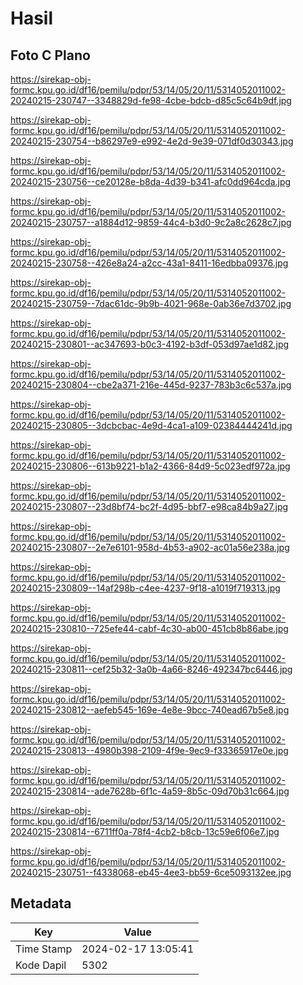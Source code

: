 # Hasil

## Foto C Plano

https://sirekap-obj-formc.kpu.go.id/df16/pemilu/pdpr/53/14/05/20/11/5314052011002-20240215-230747--3348829d-fe98-4cbe-bdcb-d85c5c64b9df.jpg

https://sirekap-obj-formc.kpu.go.id/df16/pemilu/pdpr/53/14/05/20/11/5314052011002-20240215-230754--b86297e9-e992-4e2d-9e39-071df0d30343.jpg

https://sirekap-obj-formc.kpu.go.id/df16/pemilu/pdpr/53/14/05/20/11/5314052011002-20240215-230756--ce20128e-b8da-4d39-b341-afc0dd964cda.jpg

https://sirekap-obj-formc.kpu.go.id/df16/pemilu/pdpr/53/14/05/20/11/5314052011002-20240215-230757--a1884d12-9859-44c4-b3d0-9c2a8c2628c7.jpg

https://sirekap-obj-formc.kpu.go.id/df16/pemilu/pdpr/53/14/05/20/11/5314052011002-20240215-230758--426e8a24-a2cc-43a1-8411-16edbba09376.jpg

https://sirekap-obj-formc.kpu.go.id/df16/pemilu/pdpr/53/14/05/20/11/5314052011002-20240215-230759--7dac61dc-9b9b-4021-968e-0ab36e7d3702.jpg

https://sirekap-obj-formc.kpu.go.id/df16/pemilu/pdpr/53/14/05/20/11/5314052011002-20240215-230801--ac347693-b0c3-4192-b3df-053d97ae1d82.jpg

https://sirekap-obj-formc.kpu.go.id/df16/pemilu/pdpr/53/14/05/20/11/5314052011002-20240215-230804--cbe2a371-216e-445d-9237-783b3c6c537a.jpg

https://sirekap-obj-formc.kpu.go.id/df16/pemilu/pdpr/53/14/05/20/11/5314052011002-20240215-230805--3dcbcbac-4e9d-4ca1-a109-02384444241d.jpg

https://sirekap-obj-formc.kpu.go.id/df16/pemilu/pdpr/53/14/05/20/11/5314052011002-20240215-230806--613b9221-b1a2-4366-84d9-5c023edf972a.jpg

https://sirekap-obj-formc.kpu.go.id/df16/pemilu/pdpr/53/14/05/20/11/5314052011002-20240215-230807--23d8bf74-bc2f-4d95-bbf7-e98ca84b9a27.jpg

https://sirekap-obj-formc.kpu.go.id/df16/pemilu/pdpr/53/14/05/20/11/5314052011002-20240215-230807--2e7e6101-958d-4b53-a902-ac01a56e238a.jpg

https://sirekap-obj-formc.kpu.go.id/df16/pemilu/pdpr/53/14/05/20/11/5314052011002-20240215-230809--14af298b-c4ee-4237-9f18-a1019f719313.jpg

https://sirekap-obj-formc.kpu.go.id/df16/pemilu/pdpr/53/14/05/20/11/5314052011002-20240215-230810--725efe44-cabf-4c30-ab00-451cb8b86abe.jpg

https://sirekap-obj-formc.kpu.go.id/df16/pemilu/pdpr/53/14/05/20/11/5314052011002-20240215-230811--cef25b32-3a0b-4a66-8246-492347bc6446.jpg

https://sirekap-obj-formc.kpu.go.id/df16/pemilu/pdpr/53/14/05/20/11/5314052011002-20240215-230812--aefeb545-169e-4e8e-9bcc-740ead67b5e8.jpg

https://sirekap-obj-formc.kpu.go.id/df16/pemilu/pdpr/53/14/05/20/11/5314052011002-20240215-230813--4980b398-2109-4f9e-9ec9-f33365917e0e.jpg

https://sirekap-obj-formc.kpu.go.id/df16/pemilu/pdpr/53/14/05/20/11/5314052011002-20240215-230814--ade7628b-6f1c-4a59-8b5c-09d70b31c664.jpg

https://sirekap-obj-formc.kpu.go.id/df16/pemilu/pdpr/53/14/05/20/11/5314052011002-20240215-230814--6711ff0a-78f4-4cb2-b8cb-13c59e6f06e7.jpg

https://sirekap-obj-formc.kpu.go.id/df16/pemilu/pdpr/53/14/05/20/11/5314052011002-20240215-230751--f4338068-eb45-4ee3-bb59-6ce5093132ee.jpg


## Metadata

| Key        | Value               |
| ---------- | ------------------- |
| Time Stamp | 2024-02-17 13:05:41 |
| Kode Dapil | 5302                |



